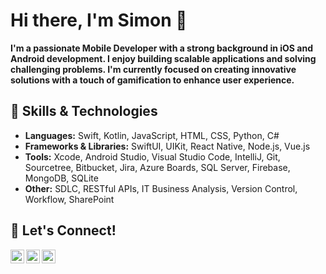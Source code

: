 <h1>Hi there, I'm Simon 👋</h1>
<p><b>I'm a passionate Mobile Developer with a strong background in iOS and Android development. I enjoy building scalable applications and solving challenging problems. I'm currently focused on creating innovative solutions with a touch of gamification to enhance user experience.</b></p>

<h2>🚀 Skills & Technologies</h2>
<ul>
  <li><b>Languages:</b> Swift, Kotlin, JavaScript, HTML, CSS, Python, C#</li>
  <li><b>Frameworks & Libraries:</b> SwiftUI, UIKit, React Native, Node.js, Vue.js</li>
  <li><b>Tools:</b> Xcode, Android Studio, Visual Studio Code, IntelliJ, Git, Sourcetree, Bitbucket, Jira, Azure Boards, SQL Server, Firebase, MongoDB, SQLite</li>
  <li><b>Other:</b> SDLC, RESTful APIs, IT Business Analysis, Version Control, Workflow, SharePoint</li>
</ul>

<h2>🔗 Let's Connect!</h2>
<a href="https://www.linkedin.com/in/simon-chan-740422185/" target="_blank">
  <img align="left" alt="LinkedIn" width="22px" src="https://cdn.jsdelivr.net/npm/simple-icons@v3/icons/linkedin.svg" />
</a>
<a href="https://sites.google.com/view/sheungkit-portfolio/home" target="_blank">
  <img align="left" alt="Email" width="22px" src="https://cdn.jsdelivr.net/npm/simple-icons@v3/icons/google.svg" />
</a>
<a href="mailto:chansk3693@gmail.com" target="_blank">
  <img align="left" alt="Email" width="22px" src="https://cdn.jsdelivr.net/npm/simple-icons@v3/icons/gmail.svg" />
</a>
